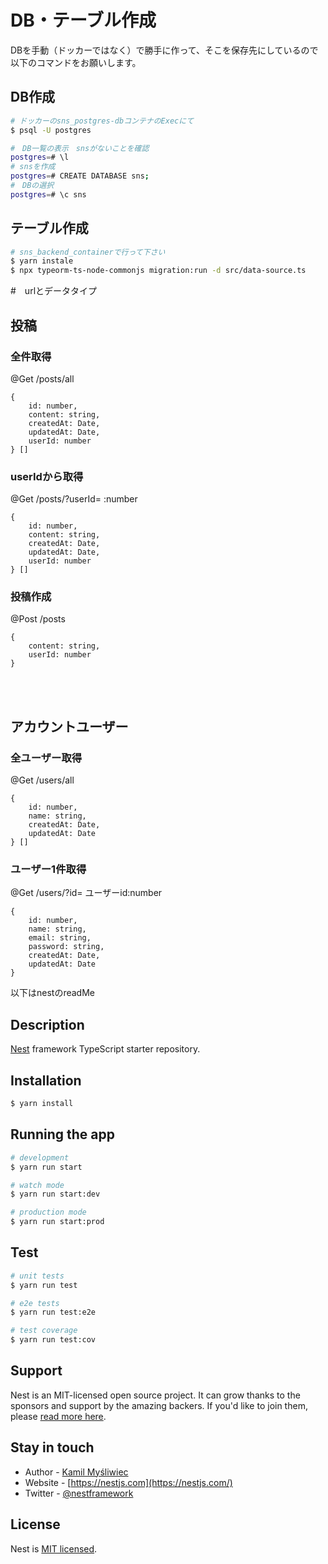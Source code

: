 # DB・テーブル作成

DBを手動（ドッカーではなく）で勝手に作って、そこを保存先にしているので以下のコマンドをお願いします。

## DB作成

```bash
# ドッカーのsns_postgres-dbコンテナのExecにて
$ psql -U postgres

#　DB一覧の表示　snsがないことを確認
postgres=# \l
# snsを作成
postgres=# CREATE DATABASE sns;
#　DBの選択
postgres=# \c sns
```

## テーブル作成

```bash
# sns_backend_containerで行って下さい
$ yarn instale
$ npx typeorm-ts-node-commonjs migration:run -d src/data-source.ts
```



#　urlとデータタイプ

## 投稿
### 全件取得
@Get
/posts/all 
```
{
    id: number,
    content: string,
    createdAt: Date,
    updatedAt: Date,
    userId: number
} []
```
### userIdから取得
@Get
/posts/?userId= :number
```
{
    id: number,
    content: string,
    createdAt: Date,
    updatedAt: Date,
    userId: number
} []
```
### 投稿作成
@Post
/posts
```
{
    content: string,
    userId: number
}
```

<br>
<br>

## アカウントユーザー
### 全ユーザー取得
@Get
/users/all
```
{
    id: number,
    name: string,
    createdAt: Date,
    updatedAt: Date
} []
```
### ユーザー1件取得
@Get
/users/?id= ユーザーid:number
```
{
    id: number,
    name: string,
    email: string,
    password: string,
    createdAt: Date,
    updatedAt: Date
}
```







以下はnestのreadMe



## Description

[Nest](https://github.com/nestjs/nest) framework TypeScript starter repository.

## Installation

```bash
$ yarn install
```

## Running the app

```bash
# development
$ yarn run start

# watch mode
$ yarn run start:dev

# production mode
$ yarn run start:prod
```

## Test

```bash
# unit tests
$ yarn run test

# e2e tests
$ yarn run test:e2e

# test coverage
$ yarn run test:cov
```

## Support

Nest is an MIT-licensed open source project. It can grow thanks to the sponsors and support by the amazing backers. If you'd like to join them, please [read more here](https://docs.nestjs.com/support).

## Stay in touch

- Author - [Kamil Myśliwiec](https://kamilmysliwiec.com)
- Website - [https://nestjs.com](https://nestjs.com/)
- Twitter - [@nestframework](https://twitter.com/nestframework)

## License

Nest is [MIT licensed](LICENSE).
